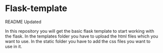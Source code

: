 # Flask-template
README Updated

In this repository you will get the basic flask template to start working with the flask. In the templates folder you have to upload the html files which you want to use. In the static folder you have to add the css files you want to use in it.
